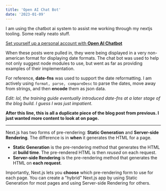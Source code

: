 ```yaml
---
title: 'Open AI Chat Bot'
date: '2023-01-09'
---
```


I am using the chatbot ai system to assist me working through my nextjs tooling.  Some really neato stuff.  

[Set yourself up a personal account with **Open AI Chatbot**](https://chat.openai.com/chat)

When these posts were pulled in, they were being displayed in a very non-american format for displaying date formats.  The chat bot was used to help not only suggest node modules to use, but went as far as providing examples of their implementation.

For reference, **date-fns** was used to support the date reformatting.  I am actively using `format, parse, compareDesc` to parse the dates, move away from strings, and then **encode** them as json data.  

_Edit: lol, the training guide eventually introduced date-fns at a later stage of the blog build.  I guess I was just impatient._

**After this line, this is all a duplicate piece of the blog post from previous.  I just wanted more content to look at on page.**

---

Next.js has two forms of pre-rendering: **Static Generation** and **Server-side Rendering**. The difference is in **when** it generates the HTML for a page.

- **Static Generation** is the pre-rendering method that generates the HTML at **build time**. The pre-rendered HTML is then _reused_ on each request.
- **Server-side Rendering** is the pre-rendering method that generates the HTML on **each request**.

Importantly, Next.js lets you **choose** which pre-rendering form to use for each page. You can create a "hybrid" Next.js app by using Static Generation for most pages and using Server-side Rendering for others.